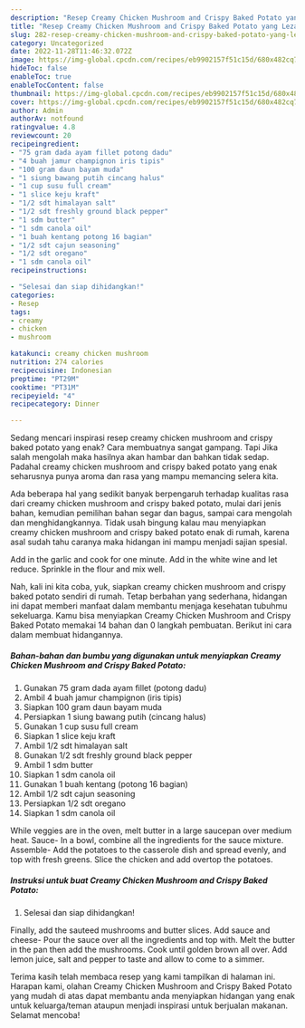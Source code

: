 ```yaml
---
description: "Resep Creamy Chicken Mushroom and Crispy Baked Potato yang Lezat Sekali"
title: "Resep Creamy Chicken Mushroom and Crispy Baked Potato yang Lezat Sekali"
slug: 282-resep-creamy-chicken-mushroom-and-crispy-baked-potato-yang-lezat-sekali
category: Uncategorized
date: 2022-11-28T11:46:32.072Z
image: https://img-global.cpcdn.com/recipes/eb9902157f51c15d/680x482cq70/creamy-chicken-mushroom-and-crispy-baked-potato-foto-resep-utama.jpg
hideToc: false
enableToc: true
enableTocContent: false
thumbnail: https://img-global.cpcdn.com/recipes/eb9902157f51c15d/680x482cq70/creamy-chicken-mushroom-and-crispy-baked-potato-foto-resep-utama.jpg
cover: https://img-global.cpcdn.com/recipes/eb9902157f51c15d/680x482cq70/creamy-chicken-mushroom-and-crispy-baked-potato-foto-resep-utama.jpg
author: Admin
authorAv: notfound
ratingvalue: 4.8
reviewcount: 20
recipeingredient:
- "75 gram dada ayam fillet potong dadu"
- "4 buah jamur champignon iris tipis"
- "100 gram daun bayam muda"
- "1 siung bawang putih cincang halus"
- "1 cup susu full cream"
- "1 slice keju kraft"
- "1/2 sdt himalayan salt"
- "1/2 sdt freshly ground black pepper"
- "1 sdm butter"
- "1 sdm canola oil"
- "1 buah kentang potong 16 bagian"
- "1/2 sdt cajun seasoning"
- "1/2 sdt oregano"
- "1 sdm canola oil"
recipeinstructions:

- "Selesai dan siap dihidangkan!"
categories:
- Resep
tags:
- creamy
- chicken
- mushroom

katakunci: creamy chicken mushroom 
nutrition: 274 calories
recipecuisine: Indonesian
preptime: "PT29M"
cooktime: "PT31M"
recipeyield: "4"
recipecategory: Dinner

---
```



Sedang mencari inspirasi resep creamy chicken mushroom and crispy baked potato yang enak? Cara membuatnya sangat gampang. Tapi Jika salah mengolah maka hasilnya akan hambar dan bahkan tidak sedap. Padahal creamy chicken mushroom and crispy baked potato yang enak seharusnya punya aroma dan rasa yang mampu memancing selera kita.


Ada beberapa hal yang sedikit banyak berpengaruh terhadap kualitas rasa dari creamy chicken mushroom and crispy baked potato, mulai dari jenis bahan, kemudian pemilihan bahan segar dan bagus, sampai cara mengolah dan menghidangkannya. Tidak usah bingung kalau mau menyiapkan creamy chicken mushroom and crispy baked potato enak di rumah, karena asal sudah tahu caranya maka hidangan ini mampu menjadi sajian spesial.

Add in the garlic and cook for one minute. Add in the white wine and let reduce. Sprinkle in the flour and mix well.


Nah, kali ini kita coba, yuk, siapkan creamy chicken mushroom and crispy baked potato sendiri di rumah. Tetap berbahan yang sederhana, hidangan ini dapat memberi manfaat dalam membantu menjaga kesehatan tubuhmu sekeluarga. Kamu bisa menyiapkan Creamy Chicken Mushroom and Crispy Baked Potato memakai 14 bahan dan 0 langkah pembuatan. Berikut ini cara dalam membuat hidangannya.

<!--inarticleads1-->

##### Bahan-bahan dan bumbu yang digunakan untuk menyiapkan Creamy Chicken Mushroom and Crispy Baked Potato:

1. Gunakan 75 gram dada ayam fillet (potong dadu)
1. Ambil 4 buah jamur champignon (iris tipis)
1. Siapkan 100 gram daun bayam muda
1. Persiapkan 1 siung bawang putih (cincang halus)
1. Gunakan 1 cup susu full cream
1. Siapkan 1 slice keju kraft
1. Ambil 1/2 sdt himalayan salt
1. Gunakan 1/2 sdt freshly ground black pepper
1. Ambil 1 sdm butter
1. Siapkan 1 sdm canola oil
1. Gunakan 1 buah kentang (potong 16 bagian)
1. Ambil 1/2 sdt cajun seasoning
1. Persiapkan 1/2 sdt oregano
1. Siapkan 1 sdm canola oil


While veggies are in the oven, melt butter in a large saucepan over medium heat. Sauce- In a bowl, combine all the ingredients for the sauce mixture. Assemble- Add the potatoes to the casserole dish and spread evenly, and top with fresh greens. Slice the chicken and add overtop the potatoes. 

<!--inarticleads2-->

##### Instruksi untuk buat Creamy Chicken Mushroom and Crispy Baked Potato:


1. Selesai dan siap dihidangkan!

Finally, add the sauteed mushrooms and butter slices. Add sauce and cheese- Pour the sauce over all the ingredients and top with. Melt the butter in the pan then add the mushrooms. Cook until golden brown all over. Add lemon juice, salt and pepper to taste and allow to come to a simmer. 

Terima kasih telah membaca resep yang kami tampilkan di halaman ini. Harapan kami, olahan Creamy Chicken Mushroom and Crispy Baked Potato yang mudah di atas dapat membantu anda menyiapkan hidangan yang enak untuk keluarga/teman ataupun menjadi inspirasi untuk berjualan makanan. Selamat mencoba!
